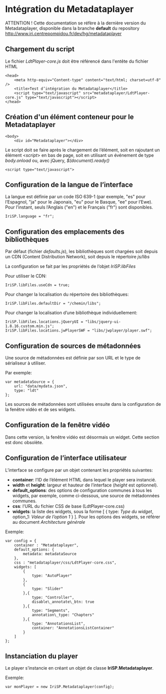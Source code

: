 # Intégration du Metadataplayer #

ATTENTION !
Cette documentation se réfère à la dernière version du Metadataplayer, disponible dans la branche **default** du repository
http://www.iri.centrepompidou.fr/dev/hg/metadataplayer

## Chargement du script ##

Le fichier *LdtPlayer-core.js* doit être référencé dans l'entête du fichier HTML

    <head>
        <meta http-equiv="Content-type" content="text/html; charset=utf-8" />
        <title>Test d’intégration du Metadataplayer</title>
        <script type="text/javascript" src="metadataplayer/LdtPlayer-core.js" type="text/javascript"></script>
    </head>

## Création d'un élément conteneur pour le Metadataplayer ##

    <body>
        <div id="Metadataplayer"></div>

Le script doit se faire après le chargement de l’élément, soit en rajoutant un élément <*script*> en bas de page, soit en utilisant un événement de type *body.onload* ou, avec jQuery, *$(document).ready()*

    <script type="text/javascript">

## Configuration de la langue de l’interface ##

La langue est définie par un code ISO 639-1 (par exemple, "es" pour l’Espagnol, "ja" pour le Japonais, "eu" pour le Basque, "ee" pour l’Ewe). Pour l’instant, seuls l’Anglais ("en") et le Français ("fr") sont disponibles.

    IriSP.language = "fr";

## Configuration des emplacements des bibliothèques ##

Par défaut (fichier *defaults.js*), les bibliothèques sont chargées soit depuis un CDN (Content Distribution Network), soit depuis le répertoire *js/libs*

La configuration se fait par les propriétés de l’objet *IriSP.libFiles*

Pour utiliser le CDN:

    IriSP.libFiles.useCdn = true;

Pour changer la localisation du répertoire des bibliothèques:

    IriSP.libFiles.defaultDir = "/chemin/libs";

Pour changer la localisation d’une bibliothèque individuellement:

    IriSP.libFiles.locations.jQueryUI = "libs/jquery-ui-1.8.16.custom.min.js";
    IriSP.libFiles.locations.jwPlayerSWF = "libs/jwplayer/player.swf";

## Configuration de sources de métadonnées ##

Une source de métadonnées est définie par son URL et le type de sérialiseur à utiliser.

Par exemple:

    var metadataSource = {
        url: "data/mydata.json",
        type: "ldt"
    };

Les sources de métadonnées sont utilisées ensuite dans la configuration de la fenêtre vidéo et de ses widgets.

## Configuration de la fenêtre vidéo ##

Dans cette version, la fenêtre vidéo est désormais un widget. Cette section est donc obsolète.

## Configuration de l’interface utilisateur ##

L’interface se configure par un objet contenant les propriétés suivantes:

- **container**: l’ID de l’élément HTML dans lequel le player sera instancié.
- **width** et **height**: largeur et hauteur de l’interface (*height* est optionnel).
- **default\_options**: des options de configuration communes à tous les widgets, par exemple, comme ci-dessous, une source de métadonnées communes.
- **css**: l’URL du fichier CSS de base (LdtPlayer-core.css)
- **widgets**: la liste des widgets, sous la forme [ { type: *Type du widget*, option_1: *Valeur de l’option 1* } ]. Pour les options des widgets, se référer au document *Architecture générale*

Exemple:

    var config = {
        container : "Metadataplayer",
        default_options: {
            metadata: metadataSource
        },
        css : "metadataplayer/css/LdtPlayer-core.css",
        widgets: [
            {
                type: "AutoPlayer"
            },
            {
                type: "Slider"
            },{
                type: "Controller",
                disable\_annotate\_btn: true
            },{
                type: "Segments",
                annotation\_type: "Chapters"
            },{
                type: "AnnotationsList",
                container: "AnnotationsListContainer"
            }
        ]
    };

## Instanciation du player ##

Le player s’instancie en créant un objet de classe **IriSP.Metadataplayer**.

Exemple:

    var monPlayer = new IriSP.Metadataplayer(config);

